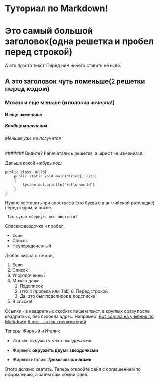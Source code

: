 # Туториал по Markdown!

# Это самый большой заголовок(одна решетка и пробел перед строкой)


А это просто текст. Перед ним ничего ставить не надо.

## А это заголовок чуть поменьше(2 решетки перед кодом)


### Можно и еще меньше (и полоска исчезла!)

#### И еще поменьше

##### Вообще маленький

###### Меньше уже не получится

####### Видите? Напечатались решетки, а шрифт не изменился.

Дальше какой-нибудь код:
```
public class Hello{
	public static void main(String[] args)
	{
		System.out.println("Hello world")
	}
}
```
Нужно поставить три апострофа (это буква ё в английской раскладке) перед кодом, и после.

``` Так нужно обернуть все листинги!```

Списки:звездочка и пробел,
* Если
* Список
* Неупорядоченный

Любая цифра с точкой,

1. Если
2. Список
4. Упорядоченный
5. Можно даже
    1. Подсписок
    2. (это 4 пробела или Tab)
       6. Перед строкой
    7. Да, это был подсписок в подсписке
8.  В списке! 

Ссылки - в квадратных скобках пишем текст, в круглых сразу после квадратных, без пробела адрес:
Например:
[Вот ссылка на учебник по Markdown](https://paulradzkov.com/2014/markdown_cheatsheet/)
[А вот - на наш репозиторий](https://github.com/DisappointedDuck/IVBO-07-16/)

Теперь: Жирный и Италик

* Италик: *окружить текст звездочками*

* Жирный: **окружить двумя звездочками**
* Жирный италик: ***Тремя звездочками*** 

Этого должно хватить. Теперь откройте файл с соглашением по оформлению, а затем сам общий файл.

